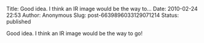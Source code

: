 Title: Good idea. I think an IR image would be the way to...
Date: 2010-02-24 22:53
Author: Anonymous
Slug: post-6639896033129071214
Status: published

Good idea. I think an IR image would be the way to go!
